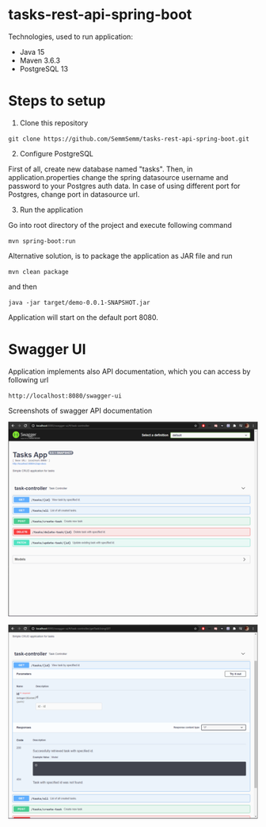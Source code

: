 # tasks-rest-api-spring-boot
Technologies, used to run application:
 - Java 15
 - Maven 3.6.3
 - PostgreSQL 13
 
 # Steps to setup
 1. Clone this repository
 
 `git clone https://github.com/SemmSemm/tasks-rest-api-spring-boot.git`
 
 2. Configure PostgreSQL
 
 First of all, create new database named "tasks". Then, in application.properties change the spring datasource username and password to your Postgres auth data. In case of using different port for Postgres, change port in datasource url.
 
 3. Run the application
 
 Go into root directory of the project and execute following command
 
 `mvn spring-boot:run`
 
Alternative solution, is to package the application as JAR file and run

`mvn clean package`

and then

`java -jar target/demo-0.0.1-SNAPSHOT.jar`

Application will start on the default port 8080.

# Swagger UI

Application implements also API documentation, which you can access by following url

`http://localhost:8080/swagger-ui`

Screenshots of swagger API documentation

![alt text](https://github.com/SemmSemm/tasks-rest-api-spring-boot/blob/master/img/Swagger-API.PNG)

![alt_text](https://github.com/SemmSemm/tasks-rest-api-spring-boot/blob/master/img/SWAGGER-API-REQUEST.PNG)
